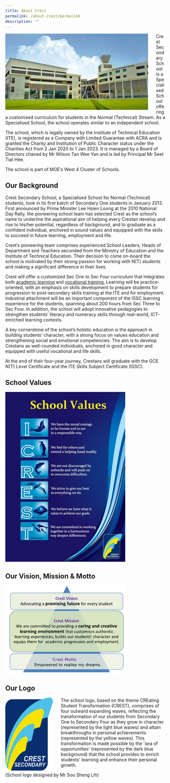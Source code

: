 ```yaml
---
title: About Crest
permalink: /about-crest/permalink
description: ""
---
```

<img src="/images/aboutcrest.jpg" style="width:450px;height:240px;margin-right: 25px;" align = "left"> Crest Secondary School is a Specialised School offering a customised curriculum for students in the Normal (Technical) Stream. As a Specialised School, the school operates similar to an independent school.  

  

The school, which is legally owned by the Institute of Technical Education (ITE), is registered as a Company with Limited Guarantee with ACRA and is granted the Charity and Institution of Public Character status under the Charities Act from 2 Jan 2020 to 1 Jan 2023. It is managed by a Board of Directors chaired by Mr Wilson Tan Wee Yan and is led by Principal Mr Seet Tiat Hee.

  

The school is part of MOE’s West 4 Cluster of Schools.

Our Background
--------------

Crest Secondary School, a Specialised School for Normal (Technical) students, took in its first batch of Secondary One students in January 2013. First announced by Prime Minister Lee Hsien Loong at the 2010 National Day Rally, the pioneering school team has selected Crest as the school’s name to underline the aspirational aim of helping every Crestan develop and rise to his/her potential, regardless of background, and to graduate as a confident individual, anchored in sound values and equipped with the skills to succeed in future learning, employment and life.

  

Crest’s pioneering team comprises experienced School Leaders, Heads of Department and Teachers seconded from the Ministry of Education and the Institute of Technical Education. Their decision to come on-board the school is motivated by their strong passion for working with N(T) students and making a significant difference in their lives.

  

Crest will offer a customized Sec One to Sec Four curriculum that integrates both [academic learning](https://www.crestsec.edu.sg/programmes/academic-curriculum) and [vocational training.](https://www.crestsec.edu.sg/programmes/vocational-curriculum) Learning will be practice-oriented, with an emphasis on skills development to prepare students for progression to post-secondary skills training at the ITE and for employment. Industrial attachment will be an important component of the ISSC learning experience for the students, spanning about 200 hours from Sec Three to Sec Four. In addition, the school will adopt innovative pedagogies to strengthen students’ literacy and numeracy skills through real-world, ICT-enriched learning contexts.

  

A key cornerstone of the school’s holistic education is the approach in building students’ character, with a strong focus on values education and strengthening social and emotional competencies. The aim is to develop Crestans as well-rounded individuals, anchored in good character and equipped with useful vocational and life skills.

  

At the end of their four-year journey, Crestans will graduate with the GCE N(T) Level Certificate and the ITE Skills Subject Certificate (ISSC).

School Values
-------------
<img src="/images/schvalues.jpg" style="width:75%">

Our Vision, Mission & Motto
---------------------------
<img src="/images/schvision.png" style="width:75%">

Our Logo
--------
<img src="/images/schlog.jpg" style="width:150px;height:230px;margin-right:25px;" align = "left"> The school logo, based on the theme CREating Student Transformation (CREST), comprises of four outward expanding waves, reflecting the transformation of our students from Secondary One to Secondary Four as they grow in character (represented by the light blue waves) and attain breakthroughs in personal achievements (represented by the yellow waves). This transformation is made possible by the 'sea of opportunities' (represented by the dark blue background) that the school provides to enrich students' learning and enhance their personal growth.  
  
(School logo designed by Mr Soo Sheng Lih)